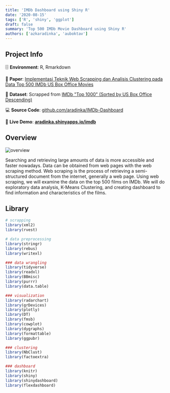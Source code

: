 ```yaml
---
title: 'IMDb Dashboard using Shiny R'
date: '2020-08-15'
tags: ['R', 'shiny', 'ggplot']
draft: false
summary: 'Top 500 IMDb Movie Dashboard using Shiny R'
authors: ['azkaradinka', 'auboktav']
---
```


## Project Info

🗄 **Environment**: R, Rmarkdown

📑 **Paper**: [Implementasi Teknik Web Scrapping dan Analisis Clustering pada Data Top 500 IMDb US Box Office Movies](https://github.com/aradinka/IMDb-Dashboard/blob/main/Paper.pdf)

🔗 **Dataset**: Scrapped from [IMDb "Top 1000" (Sorted by US Box Office Descending)](https://www.imdb.com/search/title/?groups=top_1000&sort=boxoffice_gross_us,desc)

💻 **Source Code**: [github.com/aradinka/IMDb-Dashboard](https://github.com/aradinka/IMDb-Dashboard)

📌 **Live Demo**: **[aradinka.shinyapps.io/imdb](https://aradinka.shinyapps.io/imdb)**

## Overview

![overview](/static/gifs/project-imdb.gif)

Searching and retrieving large amounts of data is more accessible and faster nowadays. Data can be obtained from web pages with the web scraping method. Web scraping is the process of retrieving a semi-structured document from the internet, generally a web page. Using web scraping, we will examine the data on the top 500 films on IMDb. We will do exploratory data analysis, K-Means Clustering, and creating dashboard to find information and characteristics of the films.

## Library

```R
# scrapping
library(xml2)
library(rvest)

# data preprocessing
library(stringr)
library(rebus)
library(writexl)

### data wrangling
library(tidyverse)
library(readxl)
library(BBmisc)
library(purrr)
library(data.table)

### visualization
library(radarchart)
library(grDevices)
library(plotly)
library(DT)
library(fmsb)
library(cowplot)
library(dygraphs)
library(formattable)
library(ggpubr)

### clustering
library(NbClust)
library(factoextra)

### dashboard
library(knitr)
library(shiny)
library(shinydashboard)
library(flexdashboard)
```
